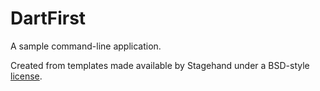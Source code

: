 # DartFirst

A sample command-line application.

Created from templates made available by Stagehand under a BSD-style
[license](https://github.com/dart-lang/stagehand/blob/master/LICENSE).
